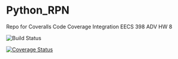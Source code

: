 # Python_RPN
Repo for Coveralls Code Coverage Integration EECS 398 ADV HW 8




![Build Status](https://travis-ci.org/mtshee/Python_RPN.svg?branch=master.png)


[![Coverage Status](https://coveralls.io/repos/github/mtshee/Python_RPN/badge.svg?branch=master)](https://coveralls.io/github/mtshee/Python_RPN?branch=master)
